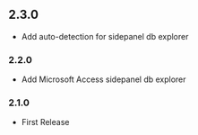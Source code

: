 ## 2.3.0
- Add auto-detection for sidepanel db explorer

### 2.2.0
- Add Microsoft Access sidepanel db explorer

### 2.1.0
- First Release